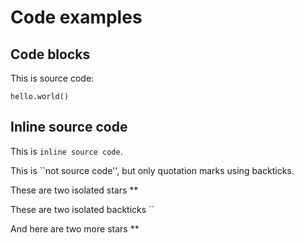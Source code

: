 # Code examples

## Code blocks

This is source code:

    hello.world()

## Inline source code

This is `inline source code`.

This is ``not source code'', but only quotation marks using backticks.

These are two isolated stars **

These are two isolated backticks ``

And here are two more stars **
